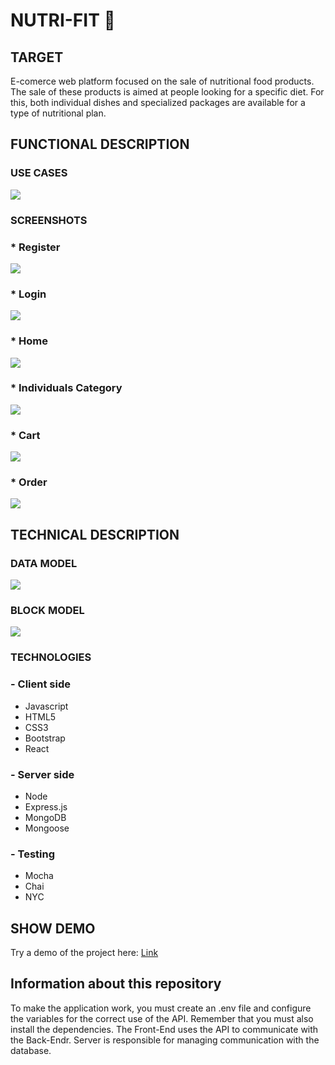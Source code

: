 # NUTRI-FIT 💪

## TARGET

E-comerce web platform focused on the sale of nutritional food products. The sale of these products is aimed at people looking for a specific diet. For this, both individual dishes and specialized packages are available for a type of nutritional plan.

## FUNCTIONAL DESCRIPTION

### USE CASES

![](./models-diagram/uses-cases-nutrifit.jpg)

### SCREENSHOTS

###  * Register

![](./layouts/register.jpg)

### * Login

![](./layouts/login.jpg)

### * Home 

![](./layouts/home-page.jpg)

### * Individuals Category

![](./layouts/categories.jpg)

### * Cart

![](./layouts/cart.jpg)

### * Order

![](./layouts/order.jpg)

## TECHNICAL DESCRIPTION

### DATA MODEL

![](./models-diagram/data-model-nutrifit.jpg)

### BLOCK MODEL

![](./models-diagram/block-diagram-nitrifit.jpg)

### TECHNOLOGIES 

### - Client side
* Javascript
* HTML5
* CSS3
* Bootstrap
* React

### - Server side
* Node
* Express.js
* MongoDB
* Mongoose

### - Testing
* Mocha
* Chai
* NYC

## SHOW DEMO

Try a demo of the project here: [Link](https://nutri-fit.surge.sh)

## Information about this repository

To make the application work, you must create an .env file and configure the variables for the correct use of the API. Remember that you must also install the dependencies. The Front-End uses the API to communicate with the Back-Endr. Server is responsible for managing communication with the database.
